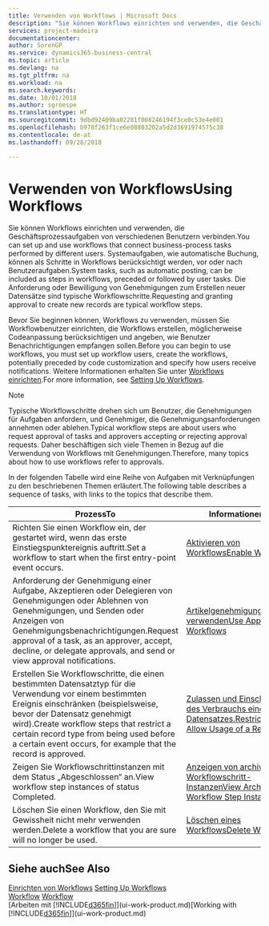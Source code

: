 ```yaml
---
title: Verwenden von Workflows | Microsoft Docs
description: "Sie können Workflows einrichten und verwenden, die Geschäftsprozessaufgaben von verschiedenen Benutzern verbinden. Systemaufgaben, wie automatische Buchung, können als Schritte in Workflows berücksichtigt werden, vor oder nach Benutzeraufgaben. Die Anforderung oder Bewilligung von Genehmigungen zum Erstellen neuer Datensätze sind typische Workflowschritte."
services: project-madeira
documentationcenter: 
author: SorenGP
ms.service: dynamics365-business-central
ms.topic: article
ms.devlang: na
ms.tgt_pltfrm: na
ms.workload: na
ms.search.keywords: 
ms.date: 10/01/2018
ms.author: sgroespe
ms.translationtype: HT
ms.sourcegitcommit: 9dbd92409ba02281f008246194f3ce0c53e4e001
ms.openlocfilehash: b978f263f1ce6e08803202a5d2d3691974575c38
ms.contentlocale: de-at
ms.lasthandoff: 09/28/2018

---
```

# <a name="using-workflows"></a><span data-ttu-id="adb2c-105">Verwenden von Workflows</span><span class="sxs-lookup"><span data-stu-id="adb2c-105">Using Workflows</span></span>
<span data-ttu-id="adb2c-106">Sie können Workflows einrichten und verwenden, die Geschäftsprozessaufgaben von verschiedenen Benutzern verbinden.</span><span class="sxs-lookup"><span data-stu-id="adb2c-106">You can set up and use workflows that connect business-process tasks performed by different users.</span></span> <span data-ttu-id="adb2c-107">Systemaufgaben, wie automatische Buchung, können als Schritte in Workflows berücksichtigt werden, vor oder nach Benutzeraufgaben.</span><span class="sxs-lookup"><span data-stu-id="adb2c-107">System tasks, such as automatic posting, can be included as steps in workflows, preceded or followed by user tasks.</span></span> <span data-ttu-id="adb2c-108">Die Anforderung oder Bewilligung von Genehmigungen zum Erstellen neuer Datensätze sind typische Workflowschritte.</span><span class="sxs-lookup"><span data-stu-id="adb2c-108">Requesting and granting approval to create new records are typical workflow steps.</span></span>  

 <span data-ttu-id="adb2c-109">Bevor Sie beginnen können, Workflows zu verwenden, müssen Sie Workflowbenutzer einrichten, die Workflows erstellen, möglicherweise Codeanpassung berücksichtigen und angeben, wie Benutzer Benachrichtigungen empfangen sollen.</span><span class="sxs-lookup"><span data-stu-id="adb2c-109">Before you can begin to use workflows, you must set up workflow users, create the workflows, potentially preceded by code customization and specify how users receive notifications.</span></span> <span data-ttu-id="adb2c-110">Weitere Informationen erhalten Sie unter [Workflows einrichten](across-set-up-workflows.md).</span><span class="sxs-lookup"><span data-stu-id="adb2c-110">For more information, see [Setting Up Workflows](across-set-up-workflows.md).</span></span>  

> [!NOTE]  
>  <span data-ttu-id="adb2c-111">Typische Workflowschritte drehen sich um Benutzer, die Genehmigungen für Aufgaben anfordern, und Genehmiger, die Genehmigungsanforderungen annehmen oder ablehen.</span><span class="sxs-lookup"><span data-stu-id="adb2c-111">Typical workflow steps are about users who request approval of tasks and approvers accepting or rejecting approval requests.</span></span> <span data-ttu-id="adb2c-112">Daher beschäftigen sich viele Themen in Bezug auf die Verwendung von Workflows mit Genehmigungen.</span><span class="sxs-lookup"><span data-stu-id="adb2c-112">Therefore, many topics about how to use workflows refer to approvals.</span></span>  

 <span data-ttu-id="adb2c-113">In der folgenden Tabelle wird eine Reihe von Aufgaben mit Verknüpfungen zu den beschriebenen Themen erläutert.</span><span class="sxs-lookup"><span data-stu-id="adb2c-113">The following table describes a sequence of tasks, with links to the topics that describe them.</span></span>  

|<span data-ttu-id="adb2c-114">**Prozess**</span><span class="sxs-lookup"><span data-stu-id="adb2c-114">**To**</span></span>|<span data-ttu-id="adb2c-115">**Informationen**</span><span class="sxs-lookup"><span data-stu-id="adb2c-115">**See**</span></span>|  
|------------|-------------|  
|<span data-ttu-id="adb2c-116">Richten Sie einen Workflow ein, der gestartet wird, wenn das erste Einstiegspunktereignis auftritt.</span><span class="sxs-lookup"><span data-stu-id="adb2c-116">Set a workflow to start when the first entry-point event occurs.</span></span>|[<span data-ttu-id="adb2c-117">Aktivieren von Workflows</span><span class="sxs-lookup"><span data-stu-id="adb2c-117">Enable Workflows</span></span>](across-how-to-enable-workflows.md)|  
|<span data-ttu-id="adb2c-118">Anforderung der Genehmigung einer Aufgabe, Akzeptieren oder Delegieren von Genehmigungen oder Ablehnen von Genehmigungen, und Senden oder Anzeigen von Genehmigungsbenachrichtigungen.</span><span class="sxs-lookup"><span data-stu-id="adb2c-118">Request approval of a task, as an approver, accept, decline, or delegate approvals, and send or view approval notifications.</span></span>|[<span data-ttu-id="adb2c-119">Artikelgenehmigungsworkflow verwenden</span><span class="sxs-lookup"><span data-stu-id="adb2c-119">Use Approval Workflows</span></span>](across-how-use-approval-workflows.md)|  
|<span data-ttu-id="adb2c-120">Erstellen Sie Workflowschritte, die einen bestimmten Datensatztyp für die Verwendung vor einem bestimmten Ereignis einschränken (beispielsweise, bevor der Datensatz genehmigt wird).</span><span class="sxs-lookup"><span data-stu-id="adb2c-120">Create workflow steps that restrict a certain record type from being used before a certain event occurs, for example that the record is approved.</span></span>|[<span data-ttu-id="adb2c-121"> Zulassen und Einschränken des Verbrauchs eines Datensatzes.</span><span class="sxs-lookup"><span data-stu-id="adb2c-121">Restrict and Allow Usage of a Record</span></span>](across-how-to-restrict-and-allow-usage-of-a-record.md)|  
|<span data-ttu-id="adb2c-122">Zeigen Sie Workflowschrittinstanzen mit dem Status „Abgeschlossen“ an.</span><span class="sxs-lookup"><span data-stu-id="adb2c-122">View workflow step instances of status Completed.</span></span>|[<span data-ttu-id="adb2c-123">Anzeigen von archivierten Workflowschritt-Instanzen</span><span class="sxs-lookup"><span data-stu-id="adb2c-123">View Archived Workflow Step Instances</span></span>](across-how-to-view-archived-workflow-step-instances.md)|  
|<span data-ttu-id="adb2c-124">Löschen Sie einen Workflow, den Sie mit Gewissheit nicht mehr verwenden werden.</span><span class="sxs-lookup"><span data-stu-id="adb2c-124">Delete a workflow that you are sure will no longer be used.</span></span>|[<span data-ttu-id="adb2c-125">Löschen eines Workflows</span><span class="sxs-lookup"><span data-stu-id="adb2c-125">Delete Workflows</span></span>](across-how-to-delete-workflows.md)|  

## <a name="see-also"></a><span data-ttu-id="adb2c-126">Siehe auch</span><span class="sxs-lookup"><span data-stu-id="adb2c-126">See Also</span></span>  
<span data-ttu-id="adb2c-127">[Einrichten von Workflows](across-set-up-workflows.md) </span><span class="sxs-lookup"><span data-stu-id="adb2c-127">[Setting Up Workflows](across-set-up-workflows.md) </span></span>  
<span data-ttu-id="adb2c-128">[Workflow](across-workflow.md) </span><span class="sxs-lookup"><span data-stu-id="adb2c-128">[Workflow](across-workflow.md) </span></span>  
<span data-ttu-id="adb2c-129">[Arbeiten mit [!INCLUDE[d365fin](includes/d365fin_md.md)]](ui-work-product.md)</span><span class="sxs-lookup"><span data-stu-id="adb2c-129">[Working with [!INCLUDE[d365fin](includes/d365fin_md.md)]](ui-work-product.md)</span></span>

